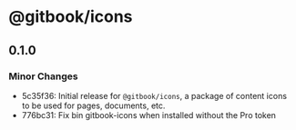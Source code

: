 # @gitbook/icons

## 0.1.0

### Minor Changes

-   5c35f36: Initial release for `@gitbook/icons`, a package of content icons to be used for pages, documents, etc.
-   776bc31: Fix bin gitbook-icons when installed without the Pro token
